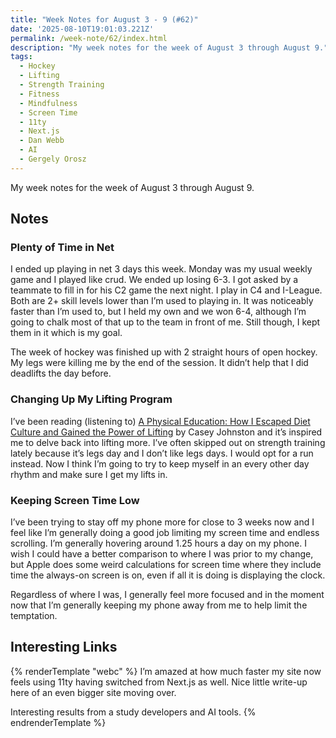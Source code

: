 ```yaml
---
title: "Week Notes for August 3 - 9 (#62)"
date: '2025-08-10T19:01:03.221Z'
permalink: /week-note/62/index.html
description: "My week notes for the week of August 3 through August 9."
tags:
  - Hockey
  - Lifting
  - Strength Training
  - Fitness
  - Mindfulness
  - Screen Time
  - 11ty
  - Next.js
  - Dan Webb
  - AI
  - Gergely Orosz
---
```

My week notes for the week of August 3 through August 9.
<!-- excerpt -->

## Notes

### Plenty of Time in Net

I ended up playing in net 3 days this week. Monday was my usual weekly game and I played like crud. We ended up losing 6-3. I got asked by a teammate to fill in for his C2 game the next night. I play in C4 and I-League. Both are 2+ skill levels lower than I’m used to playing in. It was noticeably faster than I’m used to, but I held my own and we won 6-4, although I’m going to chalk most of that up to the team in front of me. Still though, I kept them in it which is my goal.

The week of hockey was finished up with 2 straight hours of open hockey. My legs were killing me by the end of the session. It didn’t help that I did deadlifts the day before.

### Changing Up My Lifting Program

I’ve been reading (listening to) [A Physical Education: How I Escaped Diet Culture and Gained the Power of Lifting](https://bookshop.org/p/books/the-heavy-lift-how-learning-to-lift-weights-helped-me-build-every-kind-of-strength-casey-johnston/21552643) by Casey Johnston and it’s inspired me to delve back into lifting more. I’ve often skipped out on strength training lately because it’s legs day and I don’t like legs days. I would opt for a run instead. Now I think I’m going to try to keep myself in an every other day rhythm and make sure I get my lifts in.

### Keeping Screen Time Low

I’ve been trying to stay off my phone more for close to 3 weeks now and I feel like I’m generally doing a good job limiting my screen time and endless scrolling. I’m generally hovering around 1.25 hours a day on my phone. I wish I could have a better comparison to where I was prior to my change, but Apple does some weird calculations for screen time where they include time the always-on screen is on, even if all it is doing is displaying the clock.

Regardless of where I was, I generally feel more focused and in the moment now that I’m generally keeping my phone away from me to help limit the temptation.

## Interesting Links

{% renderTemplate "webc" %}
<shared-link title="We migrated our site to Eleventy and increased performance by 24%" url="https://etch.co/blog/we-migrated-our-site-to-eleventy-and-increased-performance-by-24-percent" author="Dan Webb">
  I’m amazed at how much faster my site now feels using 11ty having switched from Next.js as well. Nice little write-up here of an even bigger site moving over.
</shared-link>

<shared-link title="Cursor makes developers less effective?" url="https://blog.pragmaticengineer.com/cursor-makes-developers-less-effective/" author="Gergely Orosz">
  Interesting results from a study developers and AI tools.
</shared-link>
{% endrenderTemplate %}
